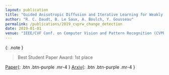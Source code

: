 ```yaml
---
layout: publication
title: "Guided Anisotropic Diffusion and Iterative Learning for Weakly Supervised Change Detection"
author: "R. C. Daudt, B. Le Saux, A. Boulch, Y. Gousseau"
permalink: /publications/2019_cvprw_change_detection
date: 2019-01-01
venue: "IEEE/CVF Conf. on Computer Vision and Pattern Recognition (CVPR) workshop EarthVision 19"
---
```


{: .note }
> Best Student Paper Award: 1st place

[Paper](https://openaccess.thecvf.com/content_CVPRW_2019/papers/EarthVision/Daudt_Guided_Anisotropic_Diffusion_and_Iterative_Learning_for_Weakly_Supervised_Change_CVPRW_2019_paper.pdf){: .btn .btn-purple .mr-4 }
[Arxiv](https://arxiv.org/abs/1904.08208){: .btn .btn-purple .mr-4 }